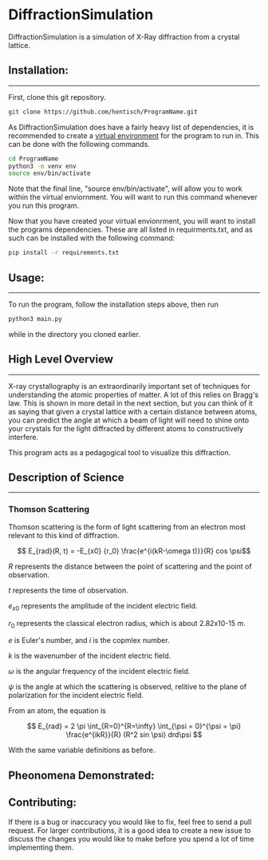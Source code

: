# DiffractionSimulation
DiffractionSimulation is a simulation of X-Ray diffraction from a crystal lattice. 


## Installation:
------------
First, clone this git repository.
```bash 
git clone https://github.com/hentisch/ProgramName.git
```

As DiffractionSimulation does have a fairly heavy list of dependencies, it is recommended to create a [virtual environment](https://docs.python.org/3/tutorial/venv.html) for the program to run in. This can be done with the following commands. 

```bash
cd ProgramName
python3 -m venv env
source env/bin/activate
```
Note that the final line, "source env/bin/activate", will allow you to work within the virtual enviornment. You will want to run this command whenever you run this program.

Now that you have created your virtual envionrment, you will want to install the programs dependencies. These are all listed in requirments.txt, and as such can be installed with the following  command: 
```bash
pip install -r requirements.txt
```


## Usage:
---------
To run the program, follow the installation steps above, then run
```bash
python3 main.py
```
while in the directory you cloned earlier. 

## High Level Overview
-------------------
X-ray crystallography is an extraordinarily important set of techniques for understanding the atomic properties of matter. A lot of this relies on Bragg's law. This is shown in more detail in the next section, but you can think of it as saying that given a crystal lattice with a certain distance between atoms, you can predict the angle at which a beam of light will need to shine onto your crystals for the light diffracted by different atoms to constructively interfere. 

This program acts as a pedagogical tool to visualize this diffraction.

## Description of Science
-------------------------
### Thomson Scattering
Thomson scattering is the form of light scattering from an electron most relevant to this kind of diffraction.

$$ E_{rad}(R, t) = -E_{x0} {r_0} \frac{e^{i(kR-\omega t)}}{R} cos \psi$$

$R$ represents the distance between the point of scattering and the point of observation.

$t$ represents the time of observation.

$e_{x0}$ represents the amplitude of the incident electric field.

$r_0$ represents the classical electron radius, which is about 2.82x10-15 m.

$e$ is Euler's number, and $i$ is the copmlex number.

$k$ is the wavenumber of the incident electric field.

$\omega$ is the angular frequency of the incident electric field.

$\psi$ is the angle at which the scattering is observed, relitive to the plane of polarization for the incident electric field.


From an atom, the equation is 

$$ E_{rad} = 2 \pi  \int_{R=0}^{R=\infty} \int_{\psi = 0}^{\psi = \pi} \frac{e^{ikR}}{R} (R^2 sin \psi) drd\psi $$

With the same variable definitions as before.
## Pheonomena Demonstrated:


## Contributing:
If there is a bug or inaccuracy you would like to fix, feel free to send a pull request. For larger contributions, it is a good idea to create a new issue to discuss the changes you would like to make before you spend a lot of time implementing them.